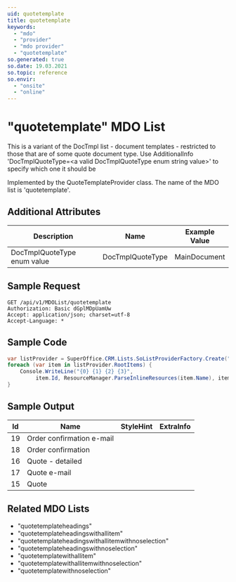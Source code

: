 ```yaml
---
uid: quotetemplate
title: quotetemplate
keywords:
  - "mdo"
  - "provider"
  - "mdo provider"
  - "quotetemplate"
so.generated: true
so.date: 19.03.2021
so.topic: reference
so.envir:
  - "onsite"
  - "online"
---
```


# "quotetemplate" MDO List
This is a variant of the DocTmpl list - document templates - restricted to those that are of some quote document type.
Use AdditionalInfo 'DocTmplQuoteType=&lt;a valid DocTmplQuoteType enum string value&gt;' to specify which one it should be



Implemented by the <see cref="T:SuperOffice.CRM.Lists.QuoteTemplateProvider">QuoteTemplateProvider</see> class.
The name of the MDO list is 'quotetemplate'.

## Additional Attributes

| Description | Name | Example Value |
|-----|-----|------|
|DocTmplQuoteType enum value| DocTmplQuoteType|MainDocument|





## Sample Request

```http!
GET /api/v1/MDOList/quotetemplate
Authorization: Basic dGplMDpUamUw
Accept: application/json; charset=utf-8
Accept-Language: *

```

## Sample Code
```cs
var listProvider = SuperOffice.CRM.Lists.SoListProviderFactory.Create("quotetemplate", forceFlatList: true);
foreach (var item in listProvider.RootItems) {
    Console.WriteLine("{0} {1} {2} {3}", 
         item.Id, ResourceManager.ParseInlineResources(item.Name), item.StyleHint, item.ExtraInfo);
}
```

## Sample Output

|Id   | Name  |StyleHint|ExtraInfo |
| --- | ----- | ------- | -------- |
|19|Order confirmation e-mail|||
|18|Order confirmation|||
|16|Quote - detailed|||
|17|Quote e-mail|||
|15|Quote|||


## Related MDO Lists

* "quotetemplateheadings"
* "quotetemplateheadingswithallitem"
* "quotetemplateheadingswithallitemwithnoselection"
* "quotetemplateheadingswithnoselection"
* "quotetemplatewithallitem"
* "quotetemplatewithallitemwithnoselection"
* "quotetemplatewithnoselection"
